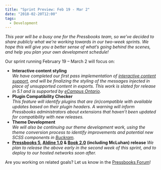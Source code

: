 ```yaml
---
title: "Sprint Preview: Feb 19 - Mar 2"
date: "2018-02-20T12:00"
tags:
  - Development
---
```


_This year will be a busy one for the Pressbooks team, so we’ve decided to share publicly
what we’re working towards in our two-week sprints. We hope this will give you a better
sense of what’s going behind the scenes, and help you plan your own development schedule!_

Our sprint running February 19 – March 2 will focus on:

- **Interactive content styling**  
  *We have completed our first pass implementation of
  [interactive content support](https://github.com/pressbooks/pressbooks/issues/1071),
  and will be finalizing the styling of the messages injected in place of unsupported
  content in exports. This work is slated for release in 5.1 and* *is supported by
  [eCampus Ontario](https://www.ecampusontario.ca/).*
- **Plugin Compatibility Checker**  
  _This feature will identify plugins that are
  (in)compatible with available updates based on their plugin headers. A warning will
  inform Pressbooks administrators about extensions that haven’t been updated for
  compatibility with new releases._
- **Theme Development**  
  _We will also be continuing our theme development work, using
  the theme conversion process to identify improvements and potential new SCSS
  components in [Buckram](https://github.com/pressbooks/buckram)._
- **[Pressbooks 5](/blog/2018/01/17/pressbooks-5-developer-guide/),
  [Aldine 1.0](https://github.com/pressbooks/pressbooks-aldine/projects/1) &
  [Book 2.0](https://github.com/pressbooks/pressbooks-book/projects/1) (including
  McLuhan) release** _We plan to release the above early in the second week of this
  sprint, and to deploy to our hosted networks soon after._

Are you working on related goals? Let us know in the
[Pressbooks Forum](https://discourse.pressbooks.org)!
